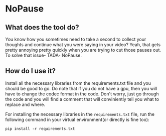 # NoPause

## What does the tool do?

You know how you sometimes need to take a second to collect your thoughts and continue what you were saying in your video? Yeah, that gets pretty annoying pretty quickly when you are trying to cut those pauses out. To solve that issue- TADA- NoPause.

## How do I use it?
Install all the necessary libraries from the requirements.txt file and you should be good to go. Do note that if you do not have a gpu, then you will have to change the codec format in the code. Don't worry, just go through the code and you will find a comment that will conviniently tell you what to replace and where.

For installing the necessary libraries in the `requirements.txt` file, run the following command in your virtual environment(or directly is fine too):

```
pip install -r requirements.txt
```

